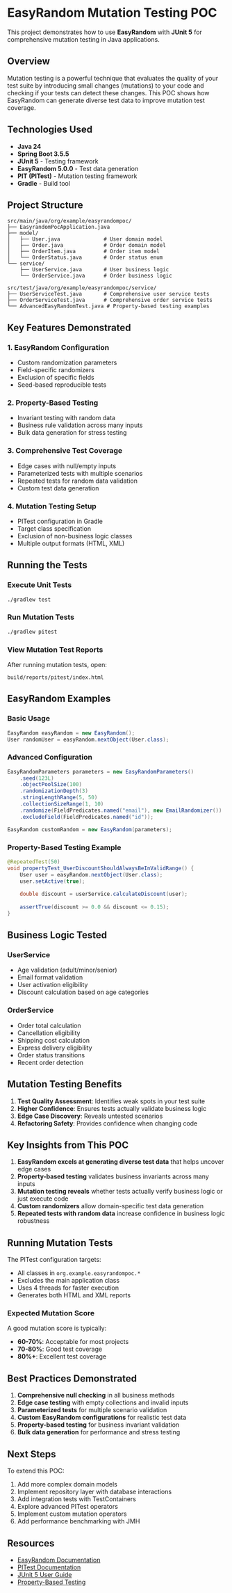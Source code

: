 # EasyRandom Mutation Testing POC

This project demonstrates how to use **EasyRandom** with **JUnit 5** for comprehensive mutation testing in Java applications.

## Overview

Mutation testing is a powerful technique that evaluates the quality of your test suite by introducing small changes (mutations) to your code and checking if your tests can detect these changes. This POC shows how EasyRandom can generate diverse test data to improve mutation test coverage.

## Technologies Used

- **Java 24**
- **Spring Boot 3.5.5**
- **JUnit 5** - Testing framework
- **EasyRandom 5.0.0** - Test data generation
- **PIT (PITest)** - Mutation testing framework
- **Gradle** - Build tool

## Project Structure

```
src/main/java/org/example/easyrandompoc/
├── EasyrandomPocApplication.java
├── model/
│   ├── User.java              # User domain model
│   ├── Order.java             # Order domain model
│   ├── OrderItem.java         # Order item model
│   └── OrderStatus.java       # Order status enum
└── service/
    ├── UserService.java       # User business logic
    └── OrderService.java      # Order business logic

src/test/java/org/example/easyrandompoc/service/
├── UserServiceTest.java       # Comprehensive user service tests
├── OrderServiceTest.java      # Comprehensive order service tests
└── AdvancedEasyRandomTest.java # Property-based testing examples
```

## Key Features Demonstrated

### 1. EasyRandom Configuration
- Custom randomization parameters
- Field-specific randomizers
- Exclusion of specific fields
- Seed-based reproducible tests

### 2. Property-Based Testing
- Invariant testing with random data
- Business rule validation across many inputs
- Bulk data generation for stress testing

### 3. Comprehensive Test Coverage
- Edge cases with null/empty inputs
- Parameterized tests with multiple scenarios
- Repeated tests for random data validation
- Custom test data generation

### 4. Mutation Testing Setup
- PITest configuration in Gradle
- Target class specification
- Exclusion of non-business logic classes
- Multiple output formats (HTML, XML)

## Running the Tests

### Execute Unit Tests
```bash
./gradlew test
```

### Run Mutation Tests
```bash
./gradlew pitest
```

### View Mutation Test Reports
After running mutation tests, open:
```
build/reports/pitest/index.html
```

## EasyRandom Examples

### Basic Usage
```java
EasyRandom easyRandom = new EasyRandom();
User randomUser = easyRandom.nextObject(User.class);
```

### Advanced Configuration
```java
EasyRandomParameters parameters = new EasyRandomParameters()
    .seed(123L)
    .objectPoolSize(100)
    .randomizationDepth(3)
    .stringLengthRange(5, 50)
    .collectionSizeRange(1, 10)
    .randomize(FieldPredicates.named("email"), new EmailRandomizer())
    .excludeField(FieldPredicates.named("id"));

EasyRandom customRandom = new EasyRandom(parameters);
```

### Property-Based Testing Example
```java
@RepeatedTest(50)
void propertyTest_UserDiscountShouldAlwaysBeInValidRange() {
    User user = easyRandom.nextObject(User.class);
    user.setActive(true);
    
    double discount = userService.calculateDiscount(user);
    
    assertTrue(discount >= 0.0 && discount <= 0.15);
}
```

## Business Logic Tested

### UserService
- Age validation (adult/minor/senior)
- Email format validation
- User activation eligibility
- Discount calculation based on age categories

### OrderService
- Order total calculation
- Cancellation eligibility
- Shipping cost calculation
- Express delivery eligibility
- Order status transitions
- Recent order detection

## Mutation Testing Benefits

1. **Test Quality Assessment**: Identifies weak spots in your test suite
2. **Higher Confidence**: Ensures tests actually validate business logic
3. **Edge Case Discovery**: Reveals untested scenarios
4. **Refactoring Safety**: Provides confidence when changing code

## Key Insights from This POC

1. **EasyRandom excels at generating diverse test data** that helps uncover edge cases
2. **Property-based testing** validates business invariants across many inputs
3. **Mutation testing reveals** whether tests actually verify business logic or just execute code
4. **Custom randomizers** allow domain-specific test data generation
5. **Repeated tests with random data** increase confidence in business logic robustness

## Running Mutation Tests

The PITest configuration targets:
- All classes in `org.example.easyrandompoc.*`
- Excludes the main application class
- Uses 4 threads for faster execution
- Generates both HTML and XML reports

### Expected Mutation Score
A good mutation score is typically:
- **60-70%**: Acceptable for most projects
- **70-80%**: Good test coverage
- **80%+**: Excellent test coverage

## Best Practices Demonstrated

1. **Comprehensive null checking** in all business methods
2. **Edge case testing** with empty collections and invalid inputs
3. **Parameterized tests** for multiple scenario validation
4. **Custom EasyRandom configurations** for realistic test data
5. **Property-based testing** for business invariant validation
6. **Bulk data generation** for performance and stress testing

## Next Steps

To extend this POC:

1. Add more complex domain models
2. Implement repository layer with database interactions
3. Add integration tests with TestContainers
4. Explore advanced PITest operators
5. Implement custom mutation operators
6. Add performance benchmarking with JMH

## Resources

- [EasyRandom Documentation](https://github.com/j-easy/easy-random)
- [PITest Documentation](https://pitest.org/)
- [JUnit 5 User Guide](https://junit.org/junit5/docs/current/user-guide/)
- [Property-Based Testing](https://hypothesis.works/articles/what-is-property-based-testing/)
